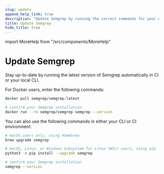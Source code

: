 ```yaml
---
slug: update
append_help_link: true
description: "Update Semgrep by running the correct commands for your environment or operating system."
title: Update Semgrep
hide_title: true
---
```


import MoreHelp from "/src/components/MoreHelp"

# Update Semgrep

Stay up-to-date by running the latest version of Semgrep automatically in CI or your local CLI.

For Docker users, enter the following commands:

```sh
docker pull semgrep/semgrep:latest

# confirm your Semgrep installation
docker run --rm semgrep/semgrep semgrep --version
```

You can also use the following commands in either your CLI or CI environment:

```sh
# macOS users only, using Homebrew
brew upgrade semgrep

# macOS, Linux, or Windows Subsystem for Linux (WSL) users, using pip
python3 -m pip install --upgrade semgrep

# confirm your Semgrep installation
semgrep --version
```


<MoreHelp />
